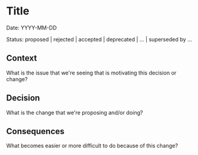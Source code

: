 # Title

Date: YYYY-MM-DD

Status: proposed | rejected | accepted | deprecated | ... | superseded by ...

## Context

What is the issue that we're seeing that is motivating this decision or change?

## Decision

What is the change that we're proposing and/or doing?

## Consequences

What becomes easier or more difficult to do because of this change?
